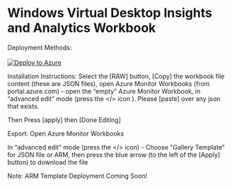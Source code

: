 # Windows Virtual Desktop Insights and Analytics Workbook
 
 Deployment Methods: <br> <br>
[![Deploy to Azure](https://aka.ms/deploytoazurebutton)](https://portal.azure.com/#create/Microsoft.Template/uri/https%3A%2F%2Fraw.githubusercontent.com%2Fml58158%2FWVD-BootCamp-Analytics%2Fmaster%2FDeploy.json)


Installation Instructions:
Select the [RAW] button, [Copy] the workbook file content (these are JSON files), open Azure Monitor Workbooks (from portal.azure.com) - open the “empty” Azure Monitor Workbook, in “advanced edit” mode (press the </> icon ). Please [paste] over any json that exists.

Then Press [apply] then [Done Editing]

Export:
Open Azure Monitor Workbooks

In “advanced edit” mode (press the </> icon) - Choose "Gallery Template" for JSON file or ARM, then press the blue arrow (to the left of the [Apply] button) to download the file

Note: ARM Template Deployment Coming Soon!

